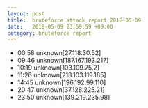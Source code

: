 ```yaml
---
layout: post
title:  bruteforce attack report 2018-05-09
date:   2018-05-09 23:59:59 +09:00
category: bruteforce report
---
```


* 00:58 unknown[27.118.30.52]
* 09:46 unknown[187.167.193.217]
* 10:19 unknown[103.109.75.2]
* 11:26 unknown[218.103.119.185]
* 14:45 unknown[196.192.99.110]
* 20:47 unknown[37.128.225.21]
* 23:50 unknown[139.219.235.98]
